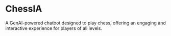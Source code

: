# ChessIA
A GenAI-powered chatbot designed to play chess, offering an engaging and interactive experience for players of all levels.
